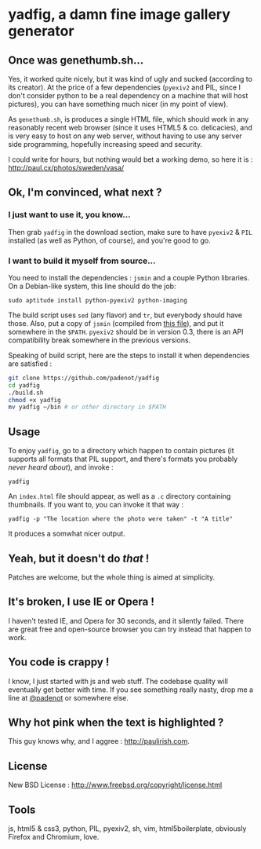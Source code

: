 # yadfig, a damn fine image gallery generator

## Once was genethumb.sh…

Yes, it worked quite nicely, but it was kind of ugly and sucked (according to
its creator). At the price of a few dependencies (`pyexiv2` and PIL, since I don't
consider python to be a real dependency on a machine that will host pictures),
you can have something much nicer (in my point of view).

As `genethumb.sh`, is produces a single HTML file, which should work in any
reasonably recent web browser (since it uses HTML5 & co. delicacies), and is very
easy to host on any web server, without having to use any server side
programming, hopefully increasing speed and security.

I could write for hours, but nothing would bet a working demo, so here it is :
http://paul.cx/photos/sweden/vasa/

## Ok, I'm convinced, what next ?

### I just want to use it, you know…
Then grab `yadfig` in the download section, make sure to have `pyexiv2` & `PIL`
installed (as well as Python, of course), and you're good to go.

### I want to build it myself from source…

You need to install the dependencies : `jsmin` and a couple Python libraries. On
a Debian-like system, this line should do the job:

    sudo aptitude install python-pyexiv2 python-imaging

The build script uses `sed` (any flavor) and `tr`, but everybody should have
those. Also, put a copy of `jsmin` (compiled from 
[this file](http://www.crockford.com/javascript/jsmin.c)), and put it somewhere in
the `$PATH`. `pyexiv2` should be in version 0.3, there is an API compatibility
break somewhere in the previous versions.

Speaking of build script, here are the steps to install it when dependencies are
satisfied :

``` sh
git clone https://github.com/padenot/yadfig
cd yadfig
./build.sh
chmod +x yadfig
mv yadfig ~/bin # or other directory in $PATH
````

## Usage

To enjoy `yadfig`, go to a directory which happen to contain pictures
(it supports all formats that PIL support, and there's formats you probably
_never heard about_), and invoke :

```
yadfig
```

An `index.html` file should appear, as well as a `.c` directory containing
thumbnails. If you want to, you can invoke it that way :

```
yadfig -p "The location where the photo were taken" -t "A title"
```

It produces a somwhat nicer output.

## Yeah, but it doesn't do _that_ !
Patches are welcome, but the whole thing is aimed at simplicity.

## It's broken, I use IE or Opera !
I haven't tested IE, and Opera for 30 seconds, and it silently failed. There are
great free and open-source browser you can try instead that happen to work.

## You code is crappy !
I know, I just started with js and web stuff. The codebase quality will
eventually get better with time. If you see something really nasty, drop me a
line at [@padenot](http://twitter.com/padenot) or somewhere else.

## Why hot pink when the text is highlighted ?
This guy knows why, and I aggree : http://paulirish.com.

## License
New BSD License : http://www.freebsd.org/copyright/license.html

## Tools
js, html5 & css3, python, PIL, pyexiv2, sh, vim, html5boilerplate, obviously
Firefox and Chromium, love.
